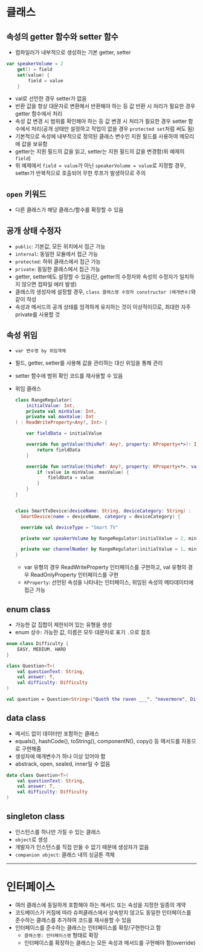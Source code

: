 # 클래스

## 속성의 getter 함수와 setter 함수

- 컴파일러가 내부적으로 생성하는 기본 getter, setter

```kotlin
var speakerVolume = 2
    get() = field
    set(value) {
        field = value
    }
```

- val로 선언한 경우 setter가 없음
- 반환 값을 항상 대문자로 변환해서 반환해야 하는 등 값 반환 시 처리가 필요한 경우 getter 함수에서 처리
- 속성 값 변경 시 범위를 확인해야 하는 등 값 변경 시 처리가 필요한 경우 setter 함수에서 처리(공개 상태만 설정하고 작업이 없을 경우 `protected set`처럼 써도 됨)
- 기본적으로 속성에 내부적으로 정의된 클래스 변수인 지원 필드를 사용하여 메모리에 값을 보유함
- getter는 지원 필드의 값을 읽고, setter는 지원 필드의 값을 변경함(위 예제의 `field`)
- 위 예제에서 `field = value`가 아닌 `speakerVolume = value`로 지정할 경우, setter가 반복적으로 호출되어 무한 루프가 발생하므로 주의

## `open` 키워드

- 다른 클래스가 해당 클래스/함수를 확장할 수 있음

## 공개 상태 수정자

- `public`: 기본값, 모든 위치에서 접근 가능
- `internal`: 동일한 모듈에서 접근 가능
- `protected`: 하위 클래스에서 접근 가능
- `private`: 동일한 클래스에서 접근 가능
- getter, setter에도 설정할 수 있음(단, getter의 수정자와 속성의 수정자가 일치하지 않으면 컴파일 에러 발생)
- 클래스의 생성자에 설정할 경우, `class 클래스명 수정자 constructor (매개변수)`와 같이 작성
- 속성과 메서드의 공개 상태를 엄격하게 유지하는 것이 이상적이므로, 최대한 자주 private를 사용할 것

## 속성 위임

- `var 변수명 by 위임객체`
- 필드, getter, setter를 사용해 값을 관리하는 대신 위임을 통해 관리
- setter 함수에 범위 확인 코드를 재사용할 수 있음
- 위임 클래스

  ```kotlin
  class RangeRegulator(
      initialValue: Int,
      private val minValue: Int,
      private val maxValue: Int
  ) : ReadWriteProperty<Any?, Int> {

      var fieldData = initialValue

      override fun getValue(thisRef: Any?, property: KProperty<*>): Int {
          return fieldData
      }

      override fun setValue(thisRef: Any?, property: KProperty<*>, value: Int) {
          if (value in minValue..maxValue) {
              fieldData = value
          }
      }
  }


  class SmartTvDevice(deviceName: String, deviceCategory: String) :
    SmartDevice(name = deviceName, category = deviceCategory) {

    override val deviceType = "Smart TV"

    private var speakerVolume by RangeRegulator(initialValue = 2, minValue = 0, maxValue = 100)

    private var channelNumber by RangeRegulator(initialValue = 1, minValue = 0, maxValue = 200)
  }
  ```

  - var 유형의 경우 ReadWriteProperty 인터페이스를 구현하고, val 유형의 경우 ReadOnlyProperty 인터페이스를 구현
  - `KProperty`: 선언된 속성을 나타내는 인터페이스, 위임된 속성의 메타데이터에 접근 가능

## enum class

- 가능한 값 집합이 제한되어 있는 유형을 생성
- enum 상수: 가능한 값, 이름은 모두 대문자로 표기 `.`으로 참조

```kotlin
enum class Difficulty {
    EASY, MEDIUM, HARD
}

class Question<T>(
    val questionText: String,
    val answer: T,
    val difficulty: Difficulty
)

val question = Question<String>("Quoth the raven ___", "nevermore", Difficulty.MEDIUM)
```

## data class

- 메서드 없이 데이터만 포함하는 클래스
- equals(), hashCode(), toString(), componentN(), copy() 등 메서드를 자동으로 구현해줌
- 생성자에 매개변수가 하나 이상 있어야 함
- abstrack, open, sealed, inner일 수 없음

```kotlin
data class Question<T>(
    val questionText: String,
    val answer: T,
    val difficulty: Difficulty
)
```

## singleton class

- 인스턴스를 하나만 가질 수 있는 클래스
- `object`로 생성
- 개발자가 인스턴스를 직접 만들 수 없기 때문에 생성자가 없음
- `companion object`: 클래스 내의 싱글톤 객체

---

# 인터페이스

- 여러 클래스에 동일하게 포함해야 하는 메서드 또는 속성을 지정한 일종의 계약
- 코드베이스가 커짐에 따라 슈퍼클래스에서 상속받지 않고도 동일한 인터페이스를 준수하는 클래스를 추가하여 코드를 재사용할 수 있음
- 인터페이스를 준수하는 클래스는 인터페이스를 확장/구현한다고 함
  - `클래스명: 인터페이스명` 형태로 확장
  - 인터페이스를 확장하는 클래스는 모든 속성과 메서드를 구현해야 함(override)
